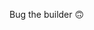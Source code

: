 Bug the builder 🙃

<!--
**Smyja/Smyja** is a ✨ _special_ ✨ repository because its `README.md` (this file) appears on your GitHub profile.

[![Anurag's GitHub stats](https://github-readme-stats.vercel.app/api?username=Smyja)](https://github.com/anuraghazra/github-readme-stats)
